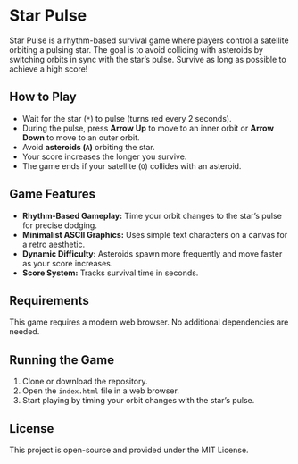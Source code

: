 # Star Pulse

Star Pulse is a rhythm-based survival game where players control a satellite orbiting a pulsing star. The goal is to avoid colliding with asteroids by switching orbits in sync with the star’s pulse. Survive as long as possible to achieve a high score!

## How to Play

- Wait for the star (`*`) to pulse (turns red every 2 seconds).
- During the pulse, press **Arrow Up** to move to an inner orbit or **Arrow Down** to move to an outer orbit.
- Avoid **asteroids (`A`)** orbiting the star.
- Your score increases the longer you survive.
- The game ends if your satellite (`O`) collides with an asteroid.

## Game Features

- **Rhythm-Based Gameplay:** Time your orbit changes to the star’s pulse for precise dodging.
- **Minimalist ASCII Graphics:** Uses simple text characters on a canvas for a retro aesthetic.
- **Dynamic Difficulty:** Asteroids spawn more frequently and move faster as your score increases.
- **Score System:** Tracks survival time in seconds.

## Requirements

This game requires a modern web browser. No additional dependencies are needed.

## Running the Game

1. Clone or download the repository.
2. Open the `index.html` file in a web browser.
3. Start playing by timing your orbit changes with the star’s pulse.

## License

This project is open-source and provided under the MIT License.